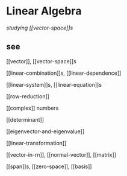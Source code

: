 # Linear Algebra

_studying [[vector-space]]s_

## see

[[vector]], [[vector-space]]s

[[linear-combination]]s, [[linear-dependence]]

[[linear-system]]s, [[linear-equation]]s

[[row-reduction]]

[[complex]] numbers

[[determinant]]

[[eigenvector-and-eigenvalue]]

[[linear-transformation]]

[[vector-in-rn]], [[normal-vector]], [[matrix]]

[[span]]s, [[zero-space]], [[basis]]
